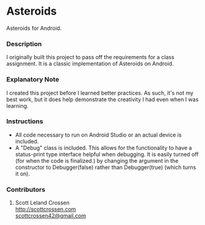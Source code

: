 # Asteroids

Asteroids for Android.

### Description

I originally built this project to pass off the requirements for a class assignment. It is a classic implementation of Asteroids on Android.

### Explanatory Note

I created this project before I learned better practices. As such, it's not my best work, but it does help demonstrate the creativity I had even when I was learning.

### Instructions

- All code necessary to run on Android Studio or an actual device is included.
- A "Debug" class is included. This allows for the functionality to have a status-print type interface helpful when debugging. It is easily turned off (for when the code is finalized.) by changing the argument in the constructor to Debugger(false) rather than Debugger(true) (which turns it on).


### Contributors

1. Scott Leland Crossen  
<http://scottcrossen.com>  
<scottcrossen42@gmail.com>  
